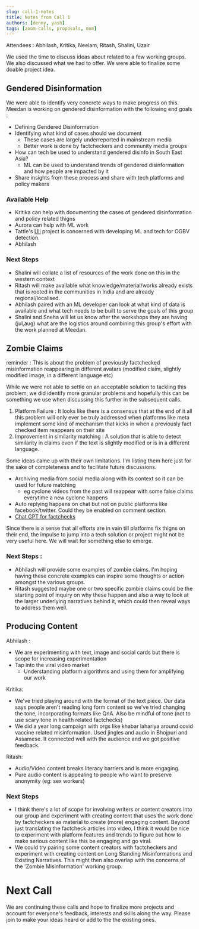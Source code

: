 ```yaml
---
slug: call-1-notes
title: Notes from Call 1
authors: [denny, yash]
tags: [zoom-calls, proposals, mom]
---
```


Attendees : Abhilash, Kritika, Neelam, Ritash, Shalini, Uzair

We used the time to discuss ideas about related to a few working groups. We also discussed what we had to offer. We were able to finalize some doable project idea.

## Gendered Disinformation

We were able to identify very concrete ways to make progress on this.
Meedan is working on gendered disinformation with the following end goals :

- Defining Gendered Disinformation
- Identifying what kind of cases should we document
  - These cases are largely underreported in mainstream media
  - Better work is done by factcheckers and community media groups
- How can tech be used to understand gendered disinfo in South East Asia?
  - ML can be used to understand trends of gendered disinformation and how people are impacted by it
- Share insights from these process and share with tech platforms and policy makers

### Available Help

- Kritika can help with documenting the cases of gendered disinformation and policy related thigns
- Aurora can help with ML work
- Tattle's [Uli](uli.tattle.co.in/) project is concerned with developing ML and tech for OGBV detection.
- Abhilash

### Next Steps

- Shalini will collate a list of resources of the work done on this in the western context
- Ritash will make available what knowledge/material/works already exists that is rooted in the communities in India and are already regional/localised.
- Abhilash paired with an ML developer can look at what kind of data is available and what tech needs to be built to serve the goals of this group
- Shalini and Sneha will let us know after the workshops they are having (jul,aug) what
  are the logistics around combining this group's effort with the work planned at Meedan.

## Zombie Claims

reminder : This is about the problem of previously factchecked misinformation reappearing in different avatars (modified claim, slightly modified image, in a different language etc)

While we were not able to settle on an acceptable solution to tackling this problem, we did identify more granular problems and hopefully this can be something we use when discussing this further in the subsequent calls.

1. Platform Failure :
   It looks like there is a consensus that at the end of it all this problem will only ever be truly addressed when platforms like meta implement some kind of mechanism that kicks in when a previously fact checked item reappears on their site
2. Improvement in similarity matching :
   A solution that is able to detect similarity in claims even if the text is slightly modified or is in a different language.

Some ideas came up with their own limitations. I'm listing them here just for the sake of completeness and to facilitate future discussions.

- Archiving media from social media along with its context so it can be used for future matching
  - eg cyclone videos from the past will reappear with some false claims everytime a new cyclone happens
- Auto replying happens on chat but not on public platforms like facebook/twitter. Could they be enabled on comment section.
- [Chat GPT for factchecks](/docs/proposals/chatgpt-for-zombie-claims)

Since there is a sense that all efforts are in vain till platforms fix thigns on their end, the impulse to jump into a tech solution or project might not be very useful here. We will wait for something else to emerge.

### Next Steps :

- Abhilash will provide some examples of zombie claims. I'm hoping having these concrete examples can inspire some thoughts or action amongst the various groups.
- Ritash suggested maybe one or two specific zombie claims could be the starting point of inquiry on why these happen and also a way to look at the larger underlying narratives behind it, which could then reveal ways to address them well.

## Producing Content

Abhilash :

- We are experimenting with text, image and social cards but there is scope for increasing experimentation
- Tap into the viral video market
  - Understanding platform algorithms and using them for amplifying our work

Kritika:

- We've tried playing around with the format of the text piece. Our data says people aren't reading long form content so we've tried changing the tone, incorporating formats like QnA. Also be mindful of tone (not to use scary tone in health related factchecks)
- We did a year long campaign with orgs like khabar lahariya around covid vaccine related misinformation. Used jingles and audio in Bhojpuri and Assamese. It connected well with the audience and we got positive feedback.

Ritash:

- Audio/Video content breaks literacy barriers and is more engaging.
- Pure audio content is appealing to people who want to preserve anonymity (eg: sex workers)

### Next Steps

- I think there's a lot of scope for involving writers or content creators into our group and experiment with creating content that uses the work done by factcheckers as material to create (more) engaging content. Beyond just translating the factcheck articles into video, I think it would be nice to experiment with platform features and trends to figure out how to make serious content like this be engaging and go viral.
- We could try pairing some content creators with factcheckers and experiment with creating content on Long Standing Misinformations and Existing Narratives. This might then also overlap with the concerns of the 'Zombie Misinformation' working group.

# Next Call

We are continuing these calls and hope to finalize more projects and account for everyone's feedback, interests and skills along the way. Please join to make your ideas heard or add to the the existing ones.
